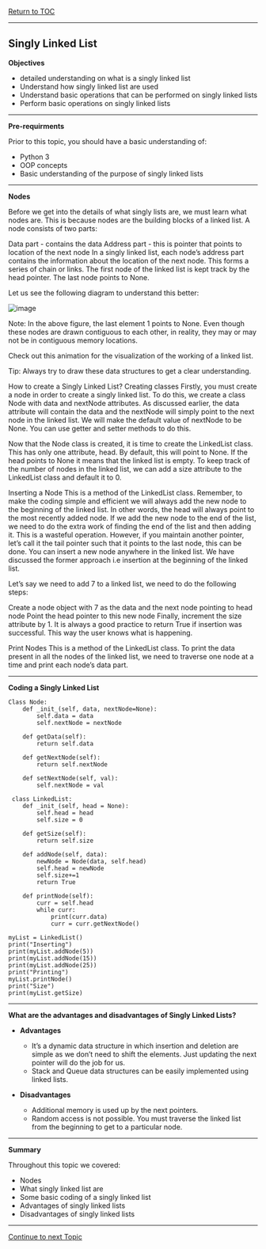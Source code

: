 <a href="https://github.com/CyberTrainingUSAF/06-Intro-to-Algorithms/blob/master/00-Table-of-Contents.md"> Return to TOC </a>

---

## Singly Linked List

**Objectives**

* detailed understanding on what is a singly linked list
* Understand how singly linked list are used
* Understand basic operations that can be performed on singly linked lists
* Perform basic operations on singly linked lists

---

**Pre-requirments**

Prior to this topic, you should have a basic understanding of: 

* Python 3
* OOP concepts
* Basic understanding of the purpose of singly linked lists

---

**Nodes**

Before we get into the details of what singly lists are, we must learn what nodes are. This is because nodes are the building blocks of a linked list. A node consists of two parts:

Data part - contains the data
Address part - this is pointer that points to location of the next node
In a singly linked list, each node’s address part contains the information about the location of the next node. This forms a series of chain or links. The first node of the linked list is kept track by the head pointer. The last node points to None.

Let us see the following diagram to understand this better:

![image](https://user-images.githubusercontent.com/19671036/60899510-3605f200-a230-11e9-9e68-aec6e6cff252.png)

Note: In the above figure, the last element 1 points to None. Even though these nodes are drawn contiguous to each other, in reality, they may or may not be in contiguous memory locations.

Check out this animation for the visualization of the working of a linked list.

Tip: Always try to draw these data structures to get a clear understanding.

How to create a Singly Linked List?
Creating classes
Firstly, you must create a node in order to create a singly linked list. To do this, we create a class Node with data and nextNode attributes. As discussed earlier, the data attribute will contain the data and the nextNode will simply point to the next node in the linked list. We will make the default value of nextNode to be None. You can use getter and setter methods to do this.

Now that the Node class is created, it is time to create the LinkedList class. This has only one attribute, head. By default, this will point to None. If the head points to None it means that the linked list is empty. To keep track of the number of nodes in the linked list, we can add a size attribute to the LinkedList class and default it to 0.

Inserting a Node
This is a method of the LinkedList class. Remember, to make the coding simple and efficient we will always add the new node to the beginning of the linked list. In other words, the head will always point to the most recently added node. If we add the new node to the end of the list, we need to do the extra work of finding the end of the list and then adding it. This is a wasteful operation. However, if you maintain another pointer, let’s call it the tail pointer such that it points to the last node, this can be done. You can insert a new node anywhere in the linked list. We have discussed the former approach i.e insertion at the beginning of the linked list.

Let’s say we need to add 7 to a linked list, we need to do the following steps:

Create a node object with 7 as the data and the next node pointing to head node
Point the head pointer to this new node
Finally, increment the size attribute by 1. It is always a good practice to return True if insertion was successful. This way the user knows what is happening.

Print Nodes
This is a method of the LinkedList class. To print the data present in all the nodes of the linked list, we need to traverse one node at a time and print each node’s data part.

---

**Coding a Singly Linked List**

```
Class Node:
    def _init_(self, data, nextNode=None):
        self.data = data
        self.nextNode = nextNode
        
    def getData(self):
        return self.data
        
    def getNextNode(self):
        return self.nextNode
        
    def setNextNode(self, val):
        self.nextNode = val

 class LinkedList:
    def _init_(self, head = None):
        self.head = head
        self.size = 0
        
    def getSize(self):
        return self.size
        
    def addNode(self, data):
        newNode = Node(data, self.head)
        self.head = newNode
        self.size+=1
        return True
        
    def printNode(self):
        curr = self.head
        while curr:
            print(curr.data)
            curr = curr.getNextNode()

myList = LinkedList()
print("Inserting")
print(myList.addNode(5))
print(myList.addNode(15))
print(myList.addNode(25))
print("Printing")
myList.printNode()
print("Size")
print(myList.getSize)

```
---

**What are the advantages and disadvantages of Singly Linked Lists?**  

* **Advantages**

  * It’s a dynamic data structure in which insertion and deletion are simple as we don’t need to shift the elements. Just updating the next pointer will do the job for us.
  * Stack and Queue data structures can be easily implemented using linked lists.

* **Disadvantages**

  * Additional memory is used up by the next pointers.
  * Random access is not possible. You must traverse the linked list from the beginning to get to a particular node.

---

**Summary**

Throughout this topic we covered:
* Nodes
* What singly linked list are
* Some basic coding of a singly linked list
* Advantages of singly linked lists
* Disadvantages of singly linked lists

---

<a href="https://github.com/CyberTrainingUSAF/06-Intro-to-Algorithms/blob/master/10_Doubly_Linked_List.md"> Continue to next Topic </a>
